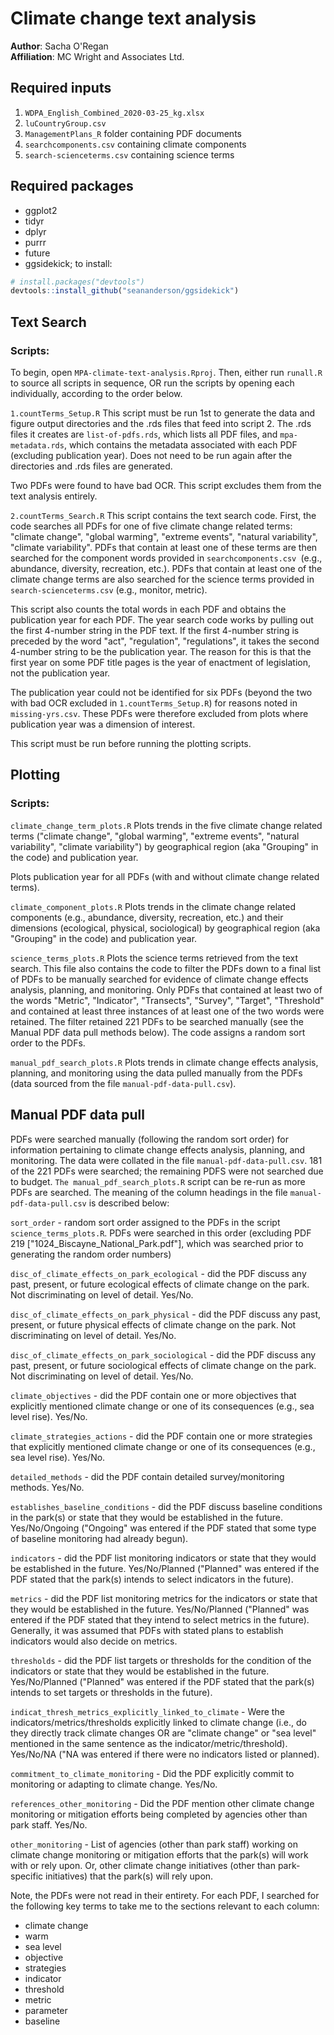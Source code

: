 # Climate change text analysis

**Author**: Sacha O'Regan\
**Affiliation**: MC Wright and Associates Ltd.

## Required inputs

1. `WDPA_English_Combined_2020-03-25_kg.xlsx`
2. `luCountryGroup.csv`
3. `ManagementPlans_R` folder containing PDF documents
4. `searchcomponents.csv` containing climate components
5. `search-scienceterms.csv` containing science terms

## Required packages

* ggplot2
* tidyr
* dplyr
* purrr
* future
* ggsidekick; to install:

```r
# install.packages("devtools")
devtools::install_github("seananderson/ggsidekick")
```

## Text Search 
### Scripts:

To begin, open `MPA-climate-text-analysis.Rproj`. Then, either run `runall.R` to source all scripts in sequence, OR run the scripts by opening each individually, according to the order below. 

`1.countTerms_Setup.R`
This script must be run 1st to generate the data and figure output directories and the .rds files that feed into script 2. The .rds files it creates are `list-of-pdfs.rds`, which lists all PDF files, and `mpa-metadata.rds`, which contains the metadata associated with each PDF (excluding publication year). Does not need to be run again after the directories and .rds files are generated. 

Two PDFs were found to have bad OCR. This script excludes them from the text analysis entirely.

`2.countTerms_Search.R`
This script contains the text search code. First, the code searches all PDFs for one of five climate change related terms: "climate change", "global warming", "extreme events", "natural variability", "climate variability". PDFs that contain at least one of these terms are then searched for the component words provided in `searchcomponents.csv `(e.g., abundance, diversity, recreation, etc.). PDFs that contain at least one of the climate change terms are also searched for the science terms provided in `search-scienceterms.csv` (e.g., monitor, metric). 

This script also counts the total words in each PDF and obtains the publication year for each PDF. The year search code works by pulling out the first 4-number string in the PDF text. If the first 4-number string is preceded by the word "act", "regulation", "regulations", it takes the second 4-number string to be the publication year. The reason for this is that the first year on some PDF title pages is the year of enactment of legislation, not the publication year. 

The publication year could not be identified for six PDFs (beyond the two with bad OCR excluded in `1.countTerms_Setup.R`) for reasons noted in `missing-yrs.csv`. These PDFs were therefore excluded from plots where publication year was a dimension of interest. 

This script must be run before running the plotting scripts.

## Plotting
### Scripts:

`climate_change_term_plots.R`
Plots trends in the five climate change related terms ("climate change", "global warming", "extreme events", "natural variability", "climate variability") by geographical region (aka "Grouping" in the code) and publication year.

Plots publication year for all PDFs (with and without climate change related terms).

`climate_component_plots.R`
Plots trends in the climate change related components (e.g., abundance, diversity, recreation, etc.) and their dimensions (ecological, physical, sociological) by geographical region (aka "Grouping" in the code) and publication year.

`science_terms_plots.R`
Plots the science terms retrieved from the text search. This file also contains the code to filter the PDFs down to a final list of PDFs to be manually searched for evidence of climate change effects analysis, planning, and monitoring. Only PDFs that contained at least two of the words "Metric", "Indicator", "Transects", "Survey", "Target", "Threshold" and contained at least three instances of at least one of the two words were retained. The filter retained 221 PDFs to be searched manually (see the Manual PDF data pull methods below). The code assigns a random sort order to the PDFs.

`manual_pdf_search_plots.R`
Plots trends in climate change effects analysis, planning, and monitoring using the data pulled manually from the PDFs (data sourced from the file `manual-pdf-data-pull.csv`). 

## Manual PDF data pull
PDFs were searched manually (following the random sort order) for information pertaining to climate change effects analysis, planning, and monitoring. The data were collated in the file `manual-pdf-data-pull.csv`. 181 of the 221 PDFs were searched; the remaining PDFS were not searched due to budget. `The manual_pdf_search_plots.R` script can be re-run as more PDFs are searched. The meaning of the column headings in the file `manual-pdf-data-pull.csv` is described below:

`sort_order` - random sort order assigned to the PDFs in the script `science_terms_plots.R`. PDFs were searched in this order (excluding PDF 219 ["1024_Biscayne_National_Park.pdf"], which was searched prior to generating the random order numbers)

`disc_of_climate_effects_on_park_ecological` - did the PDF discuss any past, present, or future ecological effects of climate change on the park. Not discriminating on level of detail. Yes/No.

`disc_of_climate_effects_on_park_physical` -  did the PDF discuss any past, present, or future physical effects of climate change on the park. Not discriminating on level of detail. Yes/No.

`disc_of_climate_effects_on_park_sociological`	-  did the PDF discuss any past, present, or future sociological effects of climate change on the park. Not discriminating on level of detail. Yes/No.

`climate_objectives`	- did the PDF contain one or more objectives that explicitly mentioned climate change or one of its consequences (e.g., sea level rise). Yes/No.

`climate_strategies_actions`	- did the PDF contain one or more strategies that explicitly mentioned climate change or one of its consequences (e.g., sea level rise). Yes/No.

`detailed_methods`	- did the PDF contain detailed survey/monitoring methods. Yes/No.

`establishes_baseline_conditions`	- did the PDF discuss baseline conditions in the park(s) or state that they would be established in the future. Yes/No/Ongoing ("Ongoing" was entered if the PDF stated that some type of baseline monitoring had already begun).

`indicators`	- did the PDF list monitoring indicators or state that they would be established in the future. Yes/No/Planned ("Planned" was entered if the PDF stated that the park(s) intends to select indicators in the future).

`metrics`	- did the PDF list monitoring metrics for the indicators or state that they would be established in the future. Yes/No/Planned ("Planned" was entered if the PDF stated that they intend to select metrics in the future). Generally, it was assumed that PDFs with stated plans to establish indicators would also decide on metrics. 

`thresholds`	- did the PDF list targets or thresholds for the condition of the indicators or state that they would be established in the future. Yes/No/Planned ("Planned" was entered if the PDF stated that the park(s) intends to set targets or thresholds in the future).

`indicat_thresh_metrics_explicitly_linked_to_climate`	- Were the indicators/metrics/thresholds explicitly linked to climate change (i.e., do they directly track climate changes OR are "climate change" or "sea level" mentioned in the same sentence as the indicator/metric/threshold). Yes/No/NA ("NA was entered if there were no indicators listed or planned).

`commitment_to_climate_monitoring` - Did the PDF explicitly commit to monitoring or adapting to climate change. Yes/No.

`references_other_monitoring`	- Did the PDF mention other climate change monitoring or mitigation efforts being completed by agencies other than park staff. Yes/No.

`other_monitoring` - List of agencies (other than park staff) working on climate change monitoring or mitigation efforts that the park(s) will work with or rely upon. Or, other climate change initiatives (other than park-specific initiatives) that the park(s) will rely upon.

Note, the PDFs were not read in their entirety. For each PDF, I searched for the following key terms to take me to the sections relevant to each column: 

* climate change
* warm
* sea level
* objective
* strategies
* indicator
* threshold
* metric
* parameter
* baseline        
